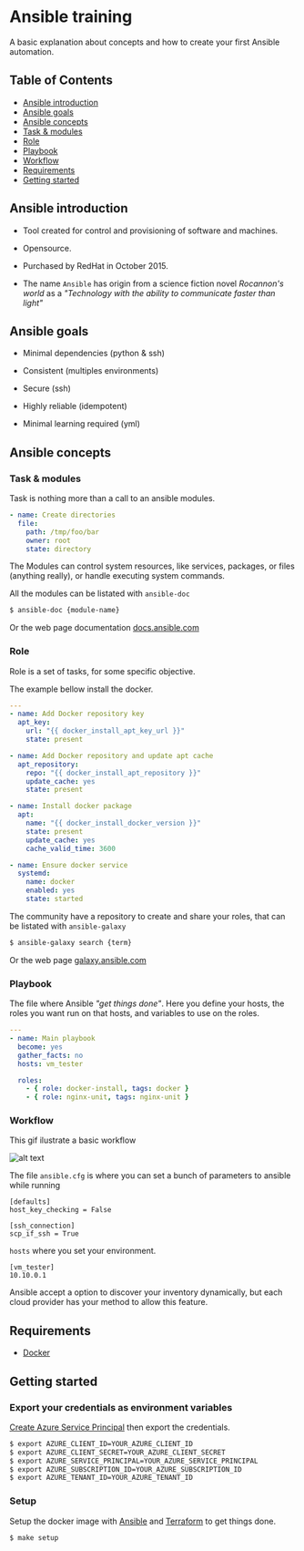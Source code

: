 # Ansible training

A basic explanation about concepts and how to create your first Ansible automation.

<!-- mdtocstart -->

## Table of Contents

- [Ansible introduction](#ansible-concepts)
- [Ansible goals](#ansible-goals)
- [Ansible concepts](#ansible-concepts)
 - [Task & modules](#task-&-modules)
 - [Role](#role)
 - [Playbook](#playbook)
 - [Workflow](#workflow)
- [Requirements](#requirements)
- [Getting started](#getting-started)

<!-- mdtocend -->


## Ansible introduction

- Tool created for control and provisioning of software and machines.

- Opensource.

- Purchased by RedHat in October 2015.

- The name `Ansible` has origin from a science fiction novel *Rocannon's world* as a *"Technology with the ability to communicate faster than light"*

## Ansible goals

- Minimal dependencies (python & ssh)

- Consistent (multiples environments)

- Secure (ssh)

- Highly reliable (idempotent)

- Minimal learning required (yml)

## Ansible concepts

### Task & modules

Task is nothing more than a call to an ansible modules.

```yml
- name: Create directories
  file:
    path: /tmp/foo/bar
    owner: root
    state: directory
```

The Modules can control system resources, like services, packages, or files (anything really), or handle executing system commands.

All the modules can be listated with `ansible-doc`

```bash
$ ansible-doc {module-name}
```

Or the web page documentation [docs.ansible.com](https://docs.ansible.com)

### Role

Role is a set of tasks, for some specific objective.

The example bellow install the docker.

```yml
---
- name: Add Docker repository key
  apt_key:
    url: "{{ docker_install_apt_key_url }}"
    state: present

- name: Add Docker repository and update apt cache
  apt_repository:
    repo: "{{ docker_install_apt_repository }}"
    update_cache: yes
    state: present

- name: Install docker package
  apt:
    name: "{{ docker_install_docker_version }}"
    state: present
    update_cache: yes
    cache_valid_time: 3600

- name: Ensure docker service
  systemd:
    name: docker
    enabled: yes
    state: started
```

The community have a repository to create and share your roles, that can be listated with `ansible-galaxy`

```bash
$ ansible-galaxy search {term}
```

Or the web page [galaxy.ansible.com](https://galaxy.ansible.com)


### Playbook

The file where Ansible *"get things done"*. Here you define your hosts, the roles you want run on that hosts, and variables to use on the roles.

```yml
---
- name: Main playbook
  become: yes
  gather_facts: no
  hosts: vm_tester

  roles:
    - { role: docker-install, tags: docker }
    - { role: nginx-unit, tags: nginx-unit }
```

### Workflow

This gif ilustrate a basic workflow

![alt text](https://media.giphy.com/media/9D5gzWJUcrIYGYsxUm/giphy.gif)

The file `ansible.cfg` is where you can set a bunch of parameters to ansible while running

```
[defaults]
host_key_checking = False

[ssh_connection]
scp_if_ssh = True
```


`hosts` where you set your environment.

```
[vm_tester]
10.10.0.1
```
Ansible accept a option to discover your inventory dynamically, but each cloud provider has your method to allow this feature.

















## Requirements

* [Docker](https://docs.docker.com/engine/installation/)

## Getting started

### Export your credentials as environment variables

[Create Azure Service Principal](https://www.terraform.io/docs/providers/azurerm/authenticating_via_service_principal.html) then export the credentials.

```bash
$ export AZURE_CLIENT_ID=YOUR_AZURE_CLIENT_ID
$ export AZURE_CLIENT_SECRET=YOUR_AZURE_CLIENT_SECRET
$ export AZURE_SERVICE_PRINCIPAL=YOUR_AZURE_SERVICE_PRINCIPAL
$ export AZURE_SUBSCRIPTION_ID=YOUR_AZURE_SUBSCRIPTION_ID
$ export AZURE_TENANT_ID=YOUR_AZURE_TENANT_ID
```

### Setup

Setup the docker image with [Ansible](https://www.ansible.com/) and [Terraform](https://www.terraform.io/) to get things done.

```bash
$ make setup
```

